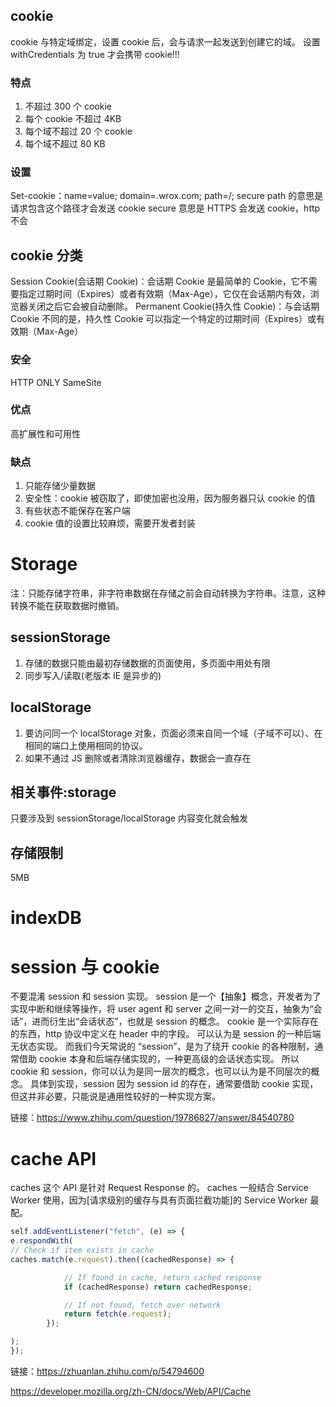<!-- @format -->

## cookie

cookie 与特定域绑定，设置 cookie 后，会与请求一起发送到创建它的域。
设置 withCredentials 为 true 才会携带 cookie!!!

### 特点

1. 不超过 300 个 cookie
2. 每个 cookie 不超过 4KB
3. 每个域不超过 20 个 cookie
4. 每个域不超过 80 KB

### 设置

Set-cookie：name=value; domain=.wrox.com; path=/; secure
path 的意思是请求包含这个路径才会发送 cookie
secure 意思是 HTTPS 会发送 cookie，http 不会

## cookie 分类

Session Cookie(会话期 Cookie)：会话期 Cookie 是最简单的 Cookie，它不需要指定过期时间（Expires）或者有效期（Max-Age），它仅在会话期内有效，浏览器关闭之后它会被自动删除。
Permanent Cookie(持久性 Cookie)：与会话期 Cookie 不同的是，持久性 Cookie 可以指定一个特定的过期时间（Expires）或有效期（Max-Age）

### 安全

HTTP ONLY
SameSite

### 优点

高扩展性和可用性

### 缺点

1. 只能存储少量数据
2. 安全性：cookie 被窃取了，即使加密也没用，因为服务器只认 cookie 的值
3. 有些状态不能保存在客户端
4. cookie 值的设置比较麻烦，需要开发者封装

# Storage

注：只能存储字符串，非字符串数据在存储之前会自动转换为字符串。注意，这种转换不能在获取数据时撤销。

## sessionStorage

1. 存储的数据只能由最初存储数据的页面使用，多页面中用处有限
2. 同步写入/读取(老版本 IE 是异步的)

## localStorage

1. 要访问同一个 localStorage 对象，页面必须来自同一个域（子域不可以）、在相同的端口上使用相同的协议。
2. 如果不通过 JS 删除或者清除浏览器缓存，数据会一直存在

## 相关事件:storage

只要涉及到 sessionStorage/localStorage 内容变化就会触发

## 存储限制

5MB

# indexDB

# session 与 cookie

不要混淆 session 和 session 实现。
session 是一个【抽象】概念，开发者为了实现中断和继续等操作，将 user agent 和 server 之间一对一的交互，抽象为“会话”，进而衍生出“会话状态”，也就是 session 的概念。
cookie 是一个实际存在的东西，http 协议中定义在 header 中的字段。
可以认为是 session 的一种后端无状态实现。
而我们今天常说的 “session”，是为了绕开 cookie 的各种限制，通常借助 cookie 本身和后端存储实现的，一种更高级的会话状态实现。
所以 cookie 和 session，你可以认为是同一层次的概念，也可以认为是不同层次的概念。
具体到实现，session 因为 session id 的存在，通常要借助 cookie 实现，但这并非必要，只能说是通用性较好的一种实现方案。

链接：https://www.zhihu.com/question/19786827/answer/84540780

# cache API

caches 这个 API 是针对 Request Response 的。
caches 一般结合 Service Worker 使用，因为[请求级别的缓存与具有页面拦截功能]的 Service Worker 最配。

```javascript
self.addEventListener("fetch", (e) => {
e.respondWith(
// Check if item exists in cache
caches.match(e.request).then((cachedResponse) => {

            // If found in cache, return cached response
            if (cachedResponse) return cachedResponse;

            // If not found, fetch over network
            return fetch(e.request);
        });

);
});
```

链接：https://zhuanlan.zhihu.com/p/54794600

https://developer.mozilla.org/zh-CN/docs/Web/API/Cache
